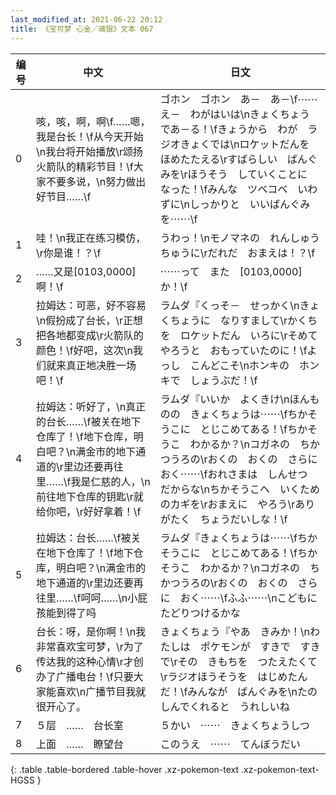 ```yaml
---
last_modified_at: 2021-06-22 20:12
title: 《宝可梦 心金／魂银》文本 067
---
```

| 编号 | 中文 | 日文 |
| ---- | ---- | ---- |
| 0 | 咳，咳，啊，啊\f……嗯，我是台长！\f从今天开始\n我台将开始播放\r颂扬火箭队的精彩节目！\f大家不要多说，\n努力做出好节目……\f | ゴホン　ゴホン　あ－　あ－\f⋯⋯え－　わがはいは\nきょくちょう　であ－る！\fきょうから　わが　ラジオきょくでは\nロケットだんを　ほめたたえる\rすばらしい　ばんぐみを\rほうそう　していくことに　なった！\fみんな　ツベコベ　いわずに\nしっかりと　いいばんぐみを⋯⋯\f |
| 1 | 哇！\n我正在练习模仿，\r你是谁！？\f | うわっ！\nモノマネの　れんしゅうちゅうに\rだれだ　おまえは！？\f |
| 2 | ……又是[0103,0000]啊！\f | ⋯⋯って　また　[0103,0000]　か！\f |
| 3 | 拉姆达：可恶，好不容易\n假扮成了台长，\r正想把各地都变成\r火箭队的颜色！\f好吧，这次\n我们就来真正地决胜一场吧！\f | ラムダ『くっそ－　せっかく\nきょくちょうに　なりすまして\rかくちを　ロケットだん　いろに\rそめてやろうと　おもっていたのに！\fよっし　こんどこそ\nホンキの　ホンキで　しょうぶだ！\f |
| 4 | 拉姆达：听好了，\n真正的台长……\f被关在地下仓库了！\f地下仓库，明白吧？\n满金市的地下通道的\r里边还要再往里……\f我是仁慈的人，\n前往地下仓库的钥匙\r就给你吧，\r好好拿着！\f | ラムダ『いいか　よくきけ\nほんものの　きょくちょうは⋯⋯\fちかそうこに　とじこめてある！\fちかそうこ　わかるか？\nコガネの　ちかつうろの\rおくの　おくの　さらに　おく⋯⋯\fおれさまは　しんせつ　だからな\nちかそうこへ　いくためのカギを\rおまえに　やろう\rありがたく　ちょうだいしな！\f |
| 5 | 拉姆达：台长……\f被关在地下仓库了！\f地下仓库，明白吧？\n满金市的地下通道的\r里边还要再往里……\f呵呵……\n小屁孩能到得了吗 | ラムダ『きょくちょうは⋯⋯\fちかそうこに　とじこめてある！\fちかそうこ　わかるか？\nコガネの　ちかつうろの\rおくの　おくの　さらに　おく⋯⋯\fふふ⋯⋯\nこどもに　たどりつけるかな |
| 6 | 台长：呀，是你啊！\n我非常喜欢宝可梦，\r为了传达我的这种心情\r才创办了广播电台！\f只要大家能喜欢\n广播节目我就很开心了。 | きょくちょう『やあ　きみか！\nわたしは　ポケモンが　すきで　すきで\rその　きもちを　つたえたくて\rラジオほうそうを　はじめたんだ！\fみんなが　ばんぐみを\nたのしんでくれると　うれしいね |
| 7 | ５层　……　台长室 | ５かい　⋯⋯　きょくちょうしつ |
| 8 | 上面　……　瞭望台 | このうえ　⋯⋯　てんぼうだい |
{: .table .table-bordered .table-hover .xz-pokemon-text .xz-pokemon-text-HGSS }